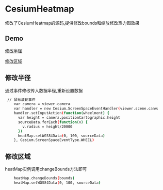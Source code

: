# CesiumHeatmap
修改了CesiumHeatmap的源码,提供修改bounds和缩放修改热力图效果

## Demo

[修改半径](https://zeminglun.github.io/CesiumHeatmap/demo/changeRadius.html)

[修改区域](https://zeminglun.github.io/CesiumHeatmap/demo/changeBounds.html)


## 修改半径
通过事件修改传入数据半径,重新设置数据
```bash
 // 鼠标滚轮事件
    var camera = viewer.camera
    var handler = new Cesium.ScreenSpaceEventHandler(viewer.scene.canvas)
    handler.setInputAction(function(wheelment) {
      var height = camera.positionCartographic.height
      sourceData.forEach(function(v) {
        v.radius = height/20000
      })
      heatMap.setWGS84Data(0, 100, sourceData)
    }, Cesium.ScreenSpaceEventType.WHEEL)
```

## 修改区域
heatMap实例调用changeBounds方法即可
```bash
    heatMap.changeBounds(bounds)
    heatMap.setWGS84Data(0, 100, sourceData)
```
